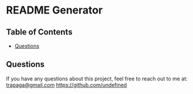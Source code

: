 # README Generator

## Table of Contents

- [Questions](#questions)


## Questions
If you have any questions about this project, feel free to reach out to me at: trapaga@gmail.com
https://github.com/undefined
